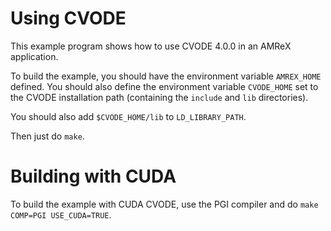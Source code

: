 # Using CVODE

This example program shows how to use CVODE 4.0.0 in an AMReX application.

To build the example, you should have the environment variable
`AMREX_HOME` defined. You should also define the environment variable
`CVODE_HOME` set to the CVODE installation path (containing the
`include` and `lib` directories).

You should also add `$CVODE_HOME/lib` to `LD_LIBRARY_PATH`.

Then just do `make`.

# Building with CUDA

To build the example with CUDA CVODE, use the PGI compiler and do
`make COMP=PGI USE_CUDA=TRUE`.
